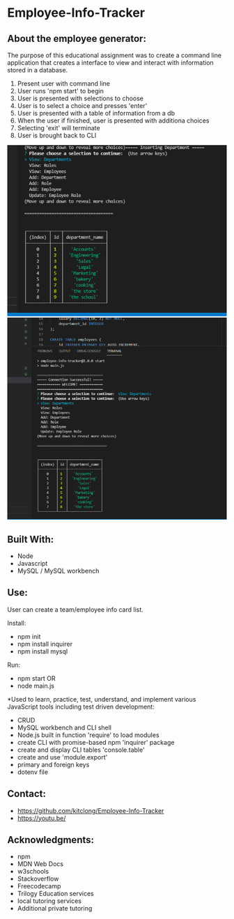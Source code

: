 # Employee-Info-Tracker
## About the employee generator:

The purpose of this educational assignment was to create a command line application that creates a interface to view and interact with information stored in a database.

1. Present user with command line 
2. User runs 'npm start' to begin
3. User is presented with selections to choose
4. User is to select a choice and presses 'enter'
5. User is presented with a table of information from a db
6. When the user if finished, user is presented with additiona choices
7. Selecting 'exit' will terminate
8. User is brought back to CLI

![Screenshot of page](assets/pic2.PNG)
![Screenshot of page](assets/pic1.PNG)

## Built With:

* Node
* Javascript
* MySQL / MySQL workbench

## Use:

User can create a team/employee info card list.

Install:
* npm init
* npm install inquirer
* npm install mysql 

Run:
* npm start
    OR
* node main.js

*Used to learn, practice, test, understand, and implement various JavaScript tools including test driven development: 

* CRUD
* MySQL workbench and CLI shell
* Node.js built in function 'require' to load modules
* create CLI with promise-based npm 'inquirer' package
* create and display CLI tables 'console.table'
* create and use 'module.export'
* primary and foreign keys
* dotenv file 

## Contact:

* https://github.com/kitclong/Employee-Info-Tracker
* https://youtu.be/

## Acknowledgments:

* npm
* MDN Web Docs
* w3schools
* Stackoverflow
* Freecodecamp
* Trilogy Education services
* local tutoring services
* Additional private tutoring 
